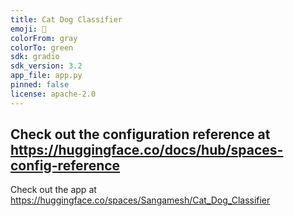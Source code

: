```yaml
---
title: Cat Dog Classifier
emoji: 🐨
colorFrom: gray
colorTo: green
sdk: gradio
sdk_version: 3.2
app_file: app.py
pinned: false
license: apache-2.0
---
```


Check out the configuration reference at https://huggingface.co/docs/hub/spaces-config-reference 
-
Check out the app at https://huggingface.co/spaces/Sangamesh/Cat_Dog_Classifier
